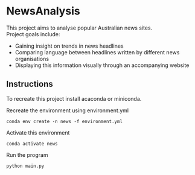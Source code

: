 # NewsAnalysis
This project aims to analyse popular Australian news sites.  
Project goals include:
- Gaining insight on trends in news headlines
- Comparing language between headlines written by different news organisations
- Displaying this information visually through an accompanying website

## Instructions
To recreate this project install acaconda or miniconda.

Recreate the environment using environment.yml
```
conda env create -n news -f environment.yml
```

Activate this environment
```
conda activate news
```

Run the program
```
python main.py
```
